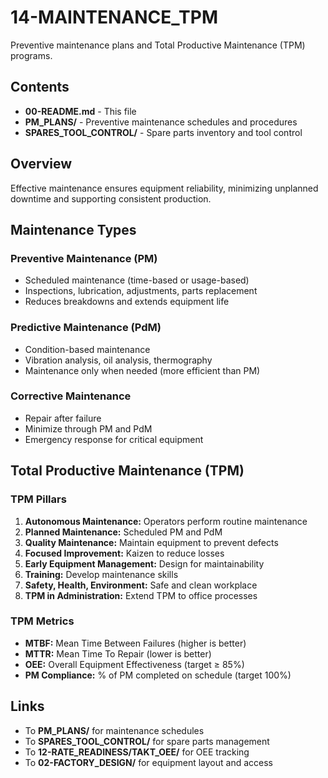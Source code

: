 # 14-MAINTENANCE_TPM

Preventive maintenance plans and Total Productive Maintenance (TPM) programs.

## Contents

- **00-README.md** - This file
- **PM_PLANS/** - Preventive maintenance schedules and procedures
- **SPARES_TOOL_CONTROL/** - Spare parts inventory and tool control

## Overview

Effective maintenance ensures equipment reliability, minimizing unplanned downtime and supporting consistent production.

## Maintenance Types

### Preventive Maintenance (PM)
- Scheduled maintenance (time-based or usage-based)
- Inspections, lubrication, adjustments, parts replacement
- Reduces breakdowns and extends equipment life

### Predictive Maintenance (PdM)
- Condition-based maintenance
- Vibration analysis, oil analysis, thermography
- Maintenance only when needed (more efficient than PM)

### Corrective Maintenance
- Repair after failure
- Minimize through PM and PdM
- Emergency response for critical equipment

## Total Productive Maintenance (TPM)

### TPM Pillars
1. **Autonomous Maintenance:** Operators perform routine maintenance
2. **Planned Maintenance:** Scheduled PM and PdM
3. **Quality Maintenance:** Maintain equipment to prevent defects
4. **Focused Improvement:** Kaizen to reduce losses
5. **Early Equipment Management:** Design for maintainability
6. **Training:** Develop maintenance skills
7. **Safety, Health, Environment:** Safe and clean workplace
8. **TPM in Administration:** Extend TPM to office processes

### TPM Metrics
- **MTBF:** Mean Time Between Failures (higher is better)
- **MTTR:** Mean Time To Repair (lower is better)
- **OEE:** Overall Equipment Effectiveness (target ≥ 85%)
- **PM Compliance:** % of PM completed on schedule (target 100%)

## Links

- To **PM_PLANS/** for maintenance schedules
- To **SPARES_TOOL_CONTROL/** for spare parts management
- To **12-RATE_READINESS/TAKT_OEE/** for OEE tracking
- To **02-FACTORY_DESIGN/** for equipment layout and access
